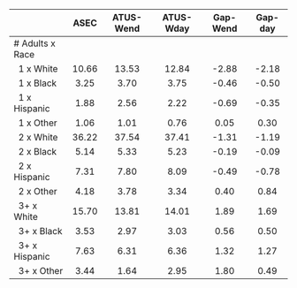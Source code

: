 
|                      |         ASEC |    ATUS-Wend |    ATUS-Wday |     Gap-Wend |      Gap-day |
| -------------------- | :----------: | :----------: | :----------: | :----------: | :----------: |
| # Adults x Race      |              |              |              |              |              |
| &nbsp;&nbsp;1 x White |        10.66 |        13.53 |        12.84 |        -2.88 |        -2.18 |
| &nbsp;&nbsp;1 x Black |         3.25 |         3.70 |         3.75 |        -0.46 |        -0.50 |
| &nbsp;&nbsp;1 x Hispanic |         1.88 |         2.56 |         2.22 |        -0.69 |        -0.35 |
| &nbsp;&nbsp;1 x Other |         1.06 |         1.01 |         0.76 |         0.05 |         0.30 |
| &nbsp;&nbsp;2 x White |        36.22 |        37.54 |        37.41 |        -1.31 |        -1.19 |
| &nbsp;&nbsp;2 x Black |         5.14 |         5.33 |         5.23 |        -0.19 |        -0.09 |
| &nbsp;&nbsp;2 x Hispanic |         7.31 |         7.80 |         8.09 |        -0.49 |        -0.78 |
| &nbsp;&nbsp;2 x Other |         4.18 |         3.78 |         3.34 |         0.40 |         0.84 |
| &nbsp;&nbsp;3+ x White |        15.70 |        13.81 |        14.01 |         1.89 |         1.69 |
| &nbsp;&nbsp;3+ x Black |         3.53 |         2.97 |         3.03 |         0.56 |         0.50 |
| &nbsp;&nbsp;3+ x Hispanic |         7.63 |         6.31 |         6.36 |         1.32 |         1.27 |
| &nbsp;&nbsp;3+ x Other |         3.44 |         1.64 |         2.95 |         1.80 |         0.49 |

